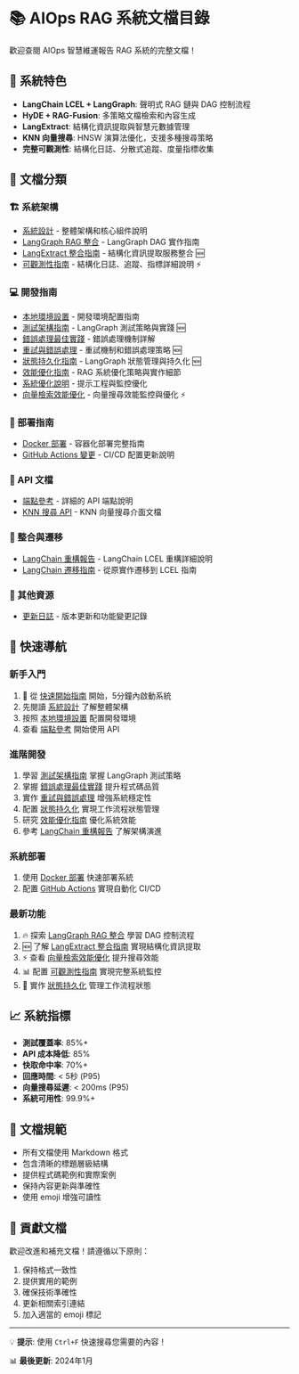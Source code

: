 # 📚 AIOps RAG 系統文檔目錄

歡迎查閱 AIOps 智慧維運報告 RAG 系統的完整文檔！

## 🌟 系統特色

- **LangChain LCEL + LangGraph**: 聲明式 RAG 鏈與 DAG 控制流程
- **HyDE + RAG-Fusion**: 多策略文檔檢索和內容生成
- **LangExtract**: 結構化資訊提取與智慧元數據管理
- **KNN 向量搜尋**: HNSW 演算法優化，支援多種搜尋策略
- **完整可觀測性**: 結構化日誌、分散式追蹤、度量指標收集

## 📑 文檔分類

### 🏗️ 系統架構
- [系統設計](./architecture/system-design.md) - 整體架構和核心組件說明
- [LangGraph RAG 整合](./README_LANGGRAPH_INTEGRATION.md) - LangGraph DAG 實作指南
- [LangExtract 整合指南](./langextract-integration.md) - 結構化資訊提取服務整合 🆕
- [可觀測性指南](./observability.md) - 結構化日誌、追蹤、指標詳細說明 ⚡

### 💻 開發指南
- [本地環境設置](./development/local-setup.md) - 開發環境配置指南
- [測試架構指南](./development/test-architecture.md) - LangGraph 測試策略與實踐 🆕
- [錯誤處理最佳實踐](./development/error-handling.md) - 錯誤處理機制詳解
- [重試與錯誤處理](./retry_and_error_handling.md) - 重試機制和錯誤處理策略 🆕
- [狀態持久化指南](./state_persistence_guide.md) - LangGraph 狀態管理與持久化 🆕
- [效能優化指南](./development/optimization-guide.md) - RAG 系統優化策略與實作細節
- [系統優化說明](./development/optimizations.md) - 提示工程與監控優化
- [向量檢索效能優化](./vector-performance-optimization.md) - 向量搜尋效能監控與優化 ⚡

### 🚀 部署指南
- [Docker 部署](./deployment/docker-guide.md) - 容器化部署完整指南
- [GitHub Actions 變更](./github-actions-changes.md) - CI/CD 配置更新說明

### 📡 API 文檔
- [端點參考](./api/endpoints.md) - 詳細的 API 端點說明
- [KNN 搜尋 API](./api/knn-search-api.md) - KNN 向量搜尋介面文檔

### 🔗 整合與遷移
- [LangChain 重構報告](./langchain_refactoring_report.md) - LangChain LCEL 重構詳細說明
- [LangChain 遷移指南](./langchain_migration_guide.md) - 從原實作遷移到 LCEL 指南

### 📝 其他資源
- [更新日誌](./CHANGELOG.md) - 版本更新和功能變更記錄

## 🎯 快速導航

### 新手入門
1. 🚀 從 [快速開始指南](./quick-start.md) 開始，5分鐘內啟動系統
2. 先閱讀 [系統設計](./architecture/system-design.md) 了解整體架構
3. 按照 [本地環境設置](./development/local-setup.md) 配置開發環境
4. 查看 [端點參考](./api/endpoints.md) 開始使用 API

### 進階開發
1. 學習 [測試架構指南](./development/test-architecture.md) 掌握 LangGraph 測試策略
2. 掌握 [錯誤處理最佳實踐](./development/error-handling.md) 提升程式碼品質
3. 實作 [重試與錯誤處理](./retry_and_error_handling.md) 增強系統穩定性
4. 配置 [狀態持久化](./state_persistence_guide.md) 實現工作流程狀態管理
5. 研究 [效能優化指南](./development/optimization-guide.md) 優化系統效能
6. 參考 [LangChain 重構報告](./langchain_refactoring_report.md) 了解架構演進

### 系統部署
1. 使用 [Docker 部署](./deployment/docker-guide.md) 快速部署系統
2. 配置 [GitHub Actions](./github-actions-changes.md) 實現自動化 CI/CD

### 最新功能
1. 🔥 探索 [LangGraph RAG 整合](./README_LANGGRAPH_INTEGRATION.md) 學習 DAG 控制流程
2. 🆕 了解 [LangExtract 整合指南](./langextract-integration.md) 實現結構化資訊提取
3. ⚡ 查看 [向量檢索效能優化](./vector-performance-optimization.md) 提升搜尋效能
4. 📊 配置 [可觀測性指南](./observability.md) 實現完整系統監控
5. 💾 實作 [狀態持久化](./state_persistence_guide.md) 管理工作流程狀態

## 📈 系統指標

- **測試覆蓋率**: 85%+
- **API 成本降低**: 85%
- **快取命中率**: 70%+
- **回應時間**: < 5秒 (P95)
- **向量搜尋延遲**: < 200ms (P95)
- **系統可用性**: 99.9%+

## 📝 文檔規範

- 所有文檔使用 Markdown 格式
- 包含清晰的標題層級結構
- 提供程式碼範例和實際案例
- 保持內容更新與準確性
- 使用 emoji 增強可讀性

## 🤝 貢獻文檔

歡迎改進和補充文檔！請遵循以下原則：
1. 保持格式一致性
2. 提供實用的範例
3. 確保技術準確性
4. 更新相關索引連結
5. 加入適當的 emoji 標記

---

💡 **提示**: 使用 `Ctrl+F` 快速搜尋您需要的內容！

📊 **最後更新**: 2024年1月